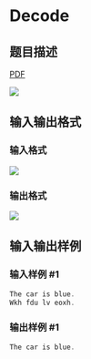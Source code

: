 # Decode

## 题目描述

[problemUrl]: https://uva.onlinejudge.org/index.php?option=com_onlinejudge&Itemid=8&category=9&page=show_problem&problem=667

[PDF](https://uva.onlinejudge.org/external/7/p726.pdf)

![](https://cdn.luogu.com.cn/upload/vjudge_pic/UVA726/f710963a738b4e26d9c6785fe5f88380bfff1d01.png)

## 输入输出格式

### 输入格式

![](https://cdn.luogu.com.cn/upload/vjudge_pic/UVA726/46823a20ef4cda25bfcc84936db9f290a2bce478.png)

### 输出格式

![](https://cdn.luogu.com.cn/upload/vjudge_pic/UVA726/c6d2ea37be7d6ac774c4890bb9033a850c94a059.png)

## 输入输出样例

### 输入样例 #1

```cpp
The car is blue.
Wkh fdu lv eoxh.
```


### 输出样例 #1

```cpp
The car is blue.
```


